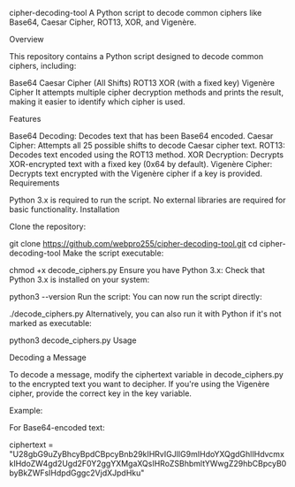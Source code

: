 cipher-decoding-tool
A Python script to decode common ciphers like Base64, Caesar Cipher, ROT13, XOR, and Vigenère.

Overview

This repository contains a Python script designed to decode common ciphers, including:

Base64
Caesar Cipher (All Shifts)
ROT13
XOR (with a fixed key)
Vigenère Cipher
It attempts multiple cipher decryption methods and prints the result, making it easier to identify which cipher is used.

Features

Base64 Decoding: Decodes text that has been Base64 encoded.
Caesar Cipher: Attempts all 25 possible shifts to decode Caesar cipher text.
ROT13: Decodes text encoded using the ROT13 method.
XOR Decryption: Decrypts XOR-encrypted text with a fixed key (0x64 by default).
Vigenère Cipher: Decrypts text encrypted with the Vigenère cipher if a key is provided.
Requirements

Python 3.x is required to run the script.
No external libraries are required for basic functionality.
Installation

Clone the repository:

git clone https://github.com/webpro255/cipher-decoding-tool.git
cd cipher-decoding-tool
Make the script executable:

chmod +x decode_ciphers.py
Ensure you have Python 3.x: Check that Python 3.x is installed on your system:

python3 --version
Run the script: You can now run the script directly:

./decode_ciphers.py
Alternatively, you can also run it with Python if it's not marked as executable:

python3 decode_ciphers.py
Usage

Decoding a Message

To decode a message, modify the ciphertext variable in decode_ciphers.py to the encrypted text you want to decipher. If you're using the Vigenère cipher, provide the correct key in the key variable.

Example:

For Base64-encoded text:

ciphertext = "U28gbG9uZyBhcyBpdCBpcyBnb29kIHRvIGJlIG9mIHdoYXQgdGhlIHdvcmxkIHdoZW4gd2Ugd2F0Y2ggYXMgaXQsIHRoZSBhbmltYWwgZ29hbCBpcyB0byBkZWFsIHdpdGggc2VjdXJpdHku"
